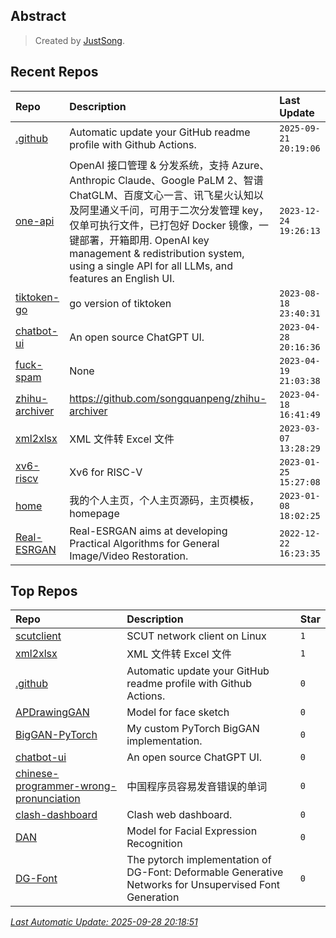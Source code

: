 ## Abstract
> Created by [JustSong](https://github.com/songquanpeng).

## Recent Repos
|Repo|Description|Last Update|
|:--|:--|:--|
|[.github](https://github.com/justsong-lab/.github)|Automatic update your GitHub readme profile with Github Actions.|`2025-09-21 20:19:06`|
|[one-api](https://github.com/justsong-lab/one-api)|OpenAI 接口管理 & 分发系统，支持 Azure、Anthropic Claude、Google PaLM 2、智谱 ChatGLM、百度文心一言、讯飞星火认知以及阿里通义千问，可用于二次分发管理 key，仅单可执行文件，已打包好 Docker 镜像，一键部署，开箱即用. OpenAI key management & redistribution system, using a single API for all LLMs, and features an English UI.|`2023-12-24 19:26:13`|
|[tiktoken-go](https://github.com/justsong-lab/tiktoken-go)|go version of tiktoken|`2023-08-18 23:40:31`|
|[chatbot-ui](https://github.com/justsong-lab/chatbot-ui)|An open source ChatGPT UI.|`2023-04-28 20:16:36`|
|[fuck-spam](https://github.com/justsong-lab/fuck-spam)|None|`2023-04-19 21:03:38`|
|[zhihu-archiver](https://github.com/justsong-lab/zhihu-archiver)|https://github.com/songquanpeng/zhihu-archiver|`2023-04-18 16:41:49`|
|[xml2xlsx](https://github.com/justsong-lab/xml2xlsx)|XML 文件转 Excel 文件|`2023-03-07 13:28:29`|
|[xv6-riscv](https://github.com/justsong-lab/xv6-riscv)|Xv6 for RISC-V|`2023-01-25 15:27:08`|
|[home](https://github.com/justsong-lab/home)|我的个人主页，个人主页源码，主页模板，homepage|`2023-01-08 18:02:25`|
|[Real-ESRGAN](https://github.com/justsong-lab/Real-ESRGAN)|Real-ESRGAN aims at developing Practical Algorithms for General Image/Video Restoration.|`2022-12-22 16:23:35`|

## Top Repos
|Repo|Description|Star|
|:--|:--|:--|
|[scutclient](https://github.com/justsong-lab/scutclient)|SCUT network client on Linux|`1`|
|[xml2xlsx](https://github.com/justsong-lab/xml2xlsx)|XML 文件转 Excel 文件|`1`|
|[.github](https://github.com/justsong-lab/.github)|Automatic update your GitHub readme profile with Github Actions.|`0`|
|[APDrawingGAN](https://github.com/justsong-lab/APDrawingGAN)|Model for face sketch|`0`|
|[BigGAN-PyTorch](https://github.com/justsong-lab/BigGAN-PyTorch)|My custom PyTorch BigGAN implementation.|`0`|
|[chatbot-ui](https://github.com/justsong-lab/chatbot-ui)|An open source ChatGPT UI.|`0`|
|[chinese-programmer-wrong-pronunciation](https://github.com/justsong-lab/chinese-programmer-wrong-pronunciation)|中国程序员容易发音错误的单词|`0`|
|[clash-dashboard](https://github.com/justsong-lab/clash-dashboard)|Clash web dashboard.|`0`|
|[DAN](https://github.com/justsong-lab/DAN)|Model for Facial Expression Recognition|`0`|
|[DG-Font](https://github.com/justsong-lab/DG-Font)|The pytorch implementation of  DG-Font: Deformable Generative Networks for Unsupervised Font Generation|`0`|



*[Last Automatic Update: 2025-09-28 20:18:51](https://github.com/justsong-lab/.github)*
